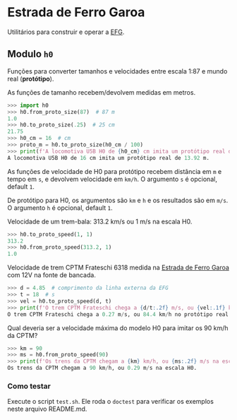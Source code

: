 # Estrada de Ferro Garoa

Utilitários para construir e operar a [EFG](https://garoa.net.br/wiki/Estrada_de_Ferro_Garoa).

## Modulo `h0`

Funções para converter tamanhos e velocidades entre escala 1:87
e mundo real (**protótipo**).

As funções de tamanho recebem/devolvem medidas em metros.

```python
>>> import h0
>>> h0.from_proto_size(87)  # 87 m
1.0
>>> h0.to_proto_size(.25)  # 25 cm
21.75
>>> h0_cm = 16  # cm
>>> proto_m = h0.to_proto_size(h0_cm / 100)
>>> print(f'A locomotiva U5B H0 de {h0_cm} cm imita um protótipo real de {proto_m} m.')
A locomotiva U5B H0 de 16 cm imita um protótipo real de 13.92 m.

```

As funções de velocidade de H0 para protótipo recebem distância em `m` e tempo em `s`,
e devolvem velocidade em `km/h`. O argumento `s` é opcional, default `1`.

De protótipo para H0, os argumentos são `km` e `h` e os resultados são em `m/s`.
O argumento `h` é opcional, default `1`.

Velocidade de um trem-bala: 313.2 km/s ou 1 m/s na escala H0.

```python
>>> h0.to_proto_speed(1, 1)
313.2
>>> h0.from_proto_speed(313.2, 1)
1.0

```

Velocidade de trem CPTM Frateschi 6318 medida na
[Estrada de Ferro Garoa](https://garoa.net.br/wiki/Estrada_de_Ferro_Garoa)
com 12V na fonte de bancada.

```python
>>> d = 4.85  # comprimento da linha externa da EFG
>>> t = 18  # s
>>> vel = h0.to_proto_speed(d, t)
>>> print(f'O trem CPTM Frateschi chega a {d/t:.2f} m/s, ou {vel:.1f} km/h no protótipo real.')
O trem CPTM Frateschi chega a 0.27 m/s, ou 84.4 km/h no protótipo real.

```

Qual deveria ser a velocidade máxima do modelo H0 para imitar os 90 km/h da CPTM?

```python
>>> km = 90
>>> ms = h0.from_proto_speed(90)
>>> print(f'Os trens da CPTM chegam a {km} km/h, ou {ms:.2f} m/s na escala H0.')
Os trens da CPTM chegam a 90 km/h, ou 0.29 m/s na escala H0.

```
### Como testar

Execute o script `test.sh`. Ele roda o `doctest` para verificar os exemplos neste arquivo README.md.

